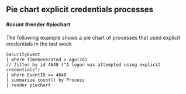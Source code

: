 ## Pie chart explicit credentials processes
#### #count #render #piechart
<!-- article_id: 3107‎2017‏‎03827027 -->

The following example shows a pie chart of processes that used explicit credentials in the last week
```OQL
SecurityEvent
| where TimeGenerated > ago(7d)
// filter by id 4648 ("A logon was attempted using explicit credentials")
| where EventID == 4648
| summarize count() by Process
| render piechart 
```